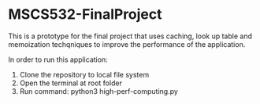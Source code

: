 # MSCS532-FinalProject

This is a prototype for the final project that uses caching, look up table and memoization techqniques to improve the performance of the application.

In order to run this application:
1) Clone the repository to local file system
2) Open the terminal at root folder
3) Run command: python3 high-perf-computing.py